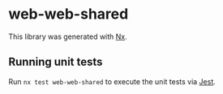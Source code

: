 # web-web-shared

This library was generated with [Nx](https://nx.dev).

## Running unit tests

Run `nx test web-web-shared` to execute the unit tests via [Jest](https://jestjs.io).
